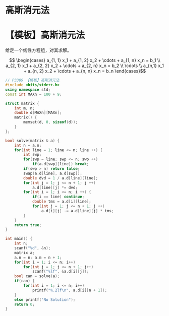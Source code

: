 # 高斯消元法

# 【模板】高斯消元法

给定一个线性方程组，对其求解。

$$ \begin{cases} a_{1, 1} x_1 + a_{1, 2} x_2 + \cdots + a_{1, n} x_n = b_1 \\ a_{2, 1} x_1 + a_{2, 2} x_2 + \cdots + a_{2, n} x_n = b_2 \\ \cdots \\ a_{n,1} x_1 + a_{n, 2} x_2 + \cdots + a_{n, n} x_n = b_n \end{cases}$$

```cpp
// P3389 【模板】高斯消元法
#include <bits/stdc++.h>
using namespace std;
const int MAXn = 100 + 9;

struct matrix {
    int m, n;
    double d[MAXn][MAXn];
    matrix() {
        memset(d, 0, sizeof(d));
    }
};

bool solve(matrix & a) {
    int n = a.n;
    for(int line = 1; line <= n; line ++) {
        int swp;
        for(swp = line; swp <= n; swp ++)
            if(a.d[swp][line]) break;
        if(swp > n) return false;
        swap(a.d[line], a.d[swp]);
        double dvd = 1 / a.d[line][line];
        for(int j = 1; j <= n + 1; j ++)
            a.d[line][j] *= dvd;
        for(int i = 1; i <= n; i ++) {
            if(i == line) continue;
            double tms = a.d[i][line];
            for(int j = 1; j <= n + 1; j ++)
                a.d[i][j] -= a.d[line][j] * tms;
        }
    }
    return true;
}

int main() {
    int n;
    scanf("%d", &n);
    matrix a;
    a.n = n; a.m = n + 1;
    for(int i = 1; i <= n; i++)
        for(int j = 1; j <= n + 1; j++)
            scanf("%lf", &a.d[i][j]);
    bool can = solve(a);
    if(can) {
        for(int i = 1; i <= n; i++)
            printf("%.2lf\n", a.d[i][n + 1]);
    }
    else printf("No Solution");
    return 0;
}
```
